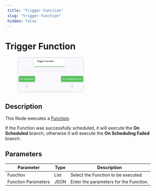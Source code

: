 ```yaml
---
 title: "Trigger Function" 
 slug: "trigger-function" 
 hidden: false 
---
```

# Trigger Function

<figure>
  <img class="image-center" src="../../../../../static/img/_assets/ai/build/node-reference/services/trigger-function.png" width="50%" />
</figure>

## Description

This Node executes a [Function](../../functions.md).

If the Function was successfully scheduled, it will execute the **On Scheduled** branch, otherwise it will execute the **On Scheduling Failed** branch.

## Parameters

| Parameter           | Type | Description                            |
|---------------------|------|----------------------------------------|
| Function            | List | Select the Function to be executed.    |
| Function Parameters | JSON | Enter the parameters for the Function. |
